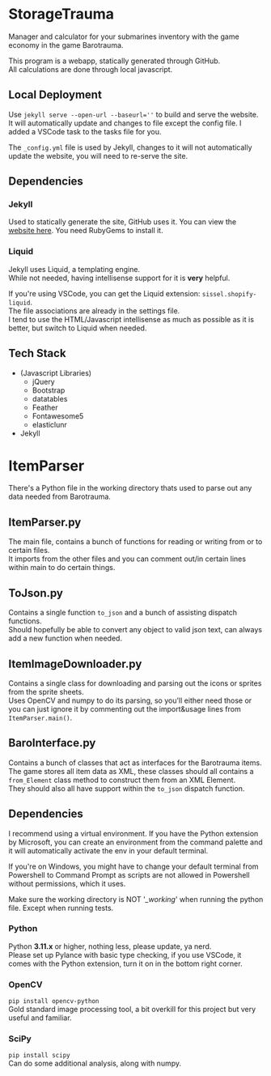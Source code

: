 # StorageTrauma
Manager and calculator for your submarines inventory with the game economy in the game Barotrauma.

This program is a webapp, statically generated through GitHub. <br>
All calculations are done through local javascript.

## Local Deployment
Use `jekyll serve --open-url --baseurl=''` to build and serve the website.
It will automatically update and changes to file except the config file.
I added a VSCode task to the tasks file for you.

The `_config.yml` file is used by Jekyll, changes to it will not automatically
update the website, you will need to re-serve the site.

## Dependencies
### Jekyll
Used to statically generate the site, GitHub uses it.
You can view the [website here](https://jekyllrb.com/).
You need RubyGems to install it.

### Liquid
Jekyll uses Liquid, a templating engine. <br>
While not needed, having intellisense support for it is **very** helpful.

If you're using VSCode, you can get the Liquid extension: `sissel.shopify-liquid`. <br>
The file associations are already in the settings file. <br>
I tend to use the HTML/Javascript intellisense as much as possible as it is better, but switch to Liquid when needed.

## Tech Stack
- (Javascript Libraries)
  - jQuery
  - Bootstrap
  - datatables
  - Feather
  - Fontawesome5
  - elasticlunr
- Jekyll

# ItemParser
There's a Python file in the working directory thats used to parse out
any data needed from Barotrauma.

## ItemParser.py
The main file, contains a bunch of functions for reading or writing from or to certain files. <br>
It imports from the other files and you can comment out/in certain lines within main to do certain things.

## ToJson.py
Contains a single function `to_json` and a bunch of assisting dispatch functions. <br>
Should hopefully be able to convert any object to valid json text, can always add a new function when needed.

## ItemImageDownloader.py
Contains a single class for downloading and parsing out the icons or sprites from the sprite sheets. <br>
Uses OpenCV and numpy to do its parsing, so you'll either need those or you can just ignore it by commenting out the import&usage lines from `ItemParser.main()`.

## BaroInterface.py
Contains a bunch of classes that act as interfaces for the Barotrauma items. <br>
The game stores all item data as XML, these classes should all contains a `from_Element` class method to construct them from an XML Element. <br>
They should also all have support within the `to_json` dispatch function.

## Dependencies

I recommend using a virtual environment.
If you have the Python extension by Microsoft,
you can create an environment from the command palette
and it will automatically activate the env in your default terminal.

If you're on Windows,
you might have to change your default terminal from Powershell to Command Prompt
as scripts are not allowed in Powershell without permissions, which it uses.

Make sure the working directory is NOT '*_working*' when running the python file. Except when running tests.

### Python
Python **3.11.x** or higher, nothing less, please update, ya nerd. <br>
Please set up Pylance with basic type checking, if you use VSCode, it comes with the Python extension, turn it on in the bottom right corner.

### OpenCV
`pip install opencv-python` <br>
Gold standard image processing tool,
a bit overkill for this project but very useful and familiar.

### SciPy
`pip install scipy` <br>
Can do some additional analysis, along with numpy.
